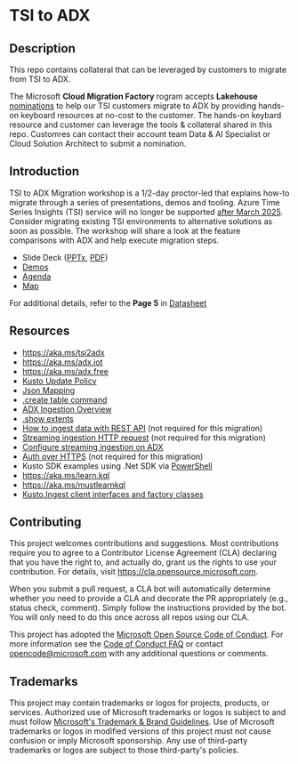 # TSI to ADX

## Description
This repo contains collateral that can be leveraged by customers to migrate from TSI to ADX. 

The Microsoft **Cloud Migration Factory** rogram accepts **Lakehouse** [nominations](https://aka.ms/cmf) to help our TSI customers migrate to ADX by providing hands-on keyboard resources at no-cost to the customer. The hands-on keybard resource and customer can leverage the tools & collateral shared in this repo. Customres can contact their account team Data & AI Specialist or Cloud Solution Architect to submit a nomination. 


## Introduction
TSI to ADX Migration workshop is a 1/2-day proctor-led that explains how-to migrate through a series of presentations, demos and tooling. Azure Time Series Insights (TSI) service will no longer be supported [after March 2025](https://aka.ms/tsi2adx). Consider migrating existing TSI environments to alternative solutions as soon as possible. The workshop will share a look at the feature comparisons with ADX and help execute migration steps.

- Slide Deck ([PPTx](PPTs/TSI%20to%20ADX%20-%20Lessons.pptx), [PDF](PPTs/TSI%20to%20ADX%20-%20Lessons.pdf))
- [Demos](PPTs/Demos.md)
- [Agenda](PPTs/Agenda.md)
- [Map](PPTs/Map.md)

For additional details, refer to the **Page 5** in [Datasheet](PPTs/Datasheet-CIP-ADX-Onboarding.pdf)

## Resources
- https://aka.ms/tsi2adx 
- https://aka.ms/adx.iot
- https://aka.ms/adx.free
- [Kusto Update Policy](https://learn.microsoft.com/azure/data-explorer/kusto/management/updatepolicy)
- [Json Mapping](https://learn.microsoft.com/azure/data-explorer/kusto/management/json-mapping)
- [.create table command](https://learn.microsoft.com/azure/data-explorer/kusto/management/create-table-command)
- [ADX Ingestion Overview](https://learn.microsoft.com/en-us/azure/data-explorer/ingest-data-overview)
- [.show extents](https://learn.microsoft.com/azure/data-explorer/kusto/management/show-extents)
- [How to ingest data with REST API](https://learn.microsoft.com/azure/data-explorer/kusto/api/netfx/kusto-ingest-client-rest) (not required for this migration)
- [Streaming ingestion HTTP request](https://learn.microsoft.com/azure/data-explorer/kusto/api/rest/streaming-ingest) (not required for this migration)
- [Configure streaming ingestion on ADX](https://learn.microsoft.com/azure/data-explorer/ingest-data-streaming?tabs=azure-portal%2Ccsharp)
- [Auth over HTTPS](https://learn.microsoft.com/en-us/azure/data-explorer/kusto/api/rest/authentication) (not required for this migration)
- Kusto SDK examples using .Net SDK via [PowerShell](https://github.com/Azure/ADXIoTAnalytics/tree/main/assets/OfficialDemos/Others/PowerShell)
- https://aka.ms/learn.kql
- https://aka.ms/mustlearnkql
- [Kusto.Ingest client interfaces and factory classes](https://learn.microsoft.com/azure/data-explorer/kusto/api/netfx/kusto-ingest-client-reference#class-kustoingestionproperties)

## Contributing

This project welcomes contributions and suggestions.  Most contributions require you to agree to a
Contributor License Agreement (CLA) declaring that you have the right to, and actually do, grant us
the rights to use your contribution. For details, visit https://cla.opensource.microsoft.com.

When you submit a pull request, a CLA bot will automatically determine whether you need to provide
a CLA and decorate the PR appropriately (e.g., status check, comment). Simply follow the instructions
provided by the bot. You will only need to do this once across all repos using our CLA.

This project has adopted the [Microsoft Open Source Code of Conduct](https://opensource.microsoft.com/codeofconduct/).
For more information see the [Code of Conduct FAQ](https://opensource.microsoft.com/codeofconduct/faq/) or
contact [opencode@microsoft.com](mailto:opencode@microsoft.com) with any additional questions or comments.

## Trademarks

This project may contain trademarks or logos for projects, products, or services. Authorized use of Microsoft 
trademarks or logos is subject to and must follow 
[Microsoft's Trademark & Brand Guidelines](https://www.microsoft.com/en-us/legal/intellectualproperty/trademarks/usage/general).
Use of Microsoft trademarks or logos in modified versions of this project must not cause confusion or imply Microsoft sponsorship.
Any use of third-party trademarks or logos are subject to those third-party's policies.
